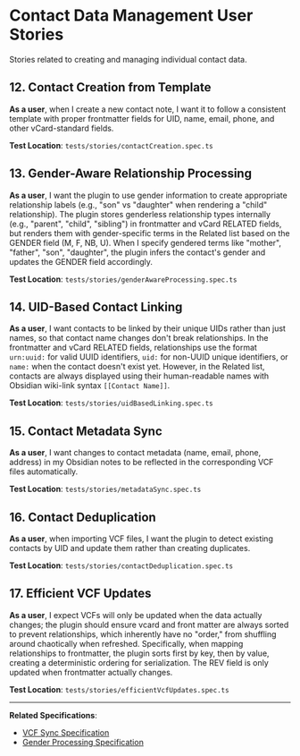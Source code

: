 # Contact Data Management User Stories

Stories related to creating and managing individual contact data.

## 12. Contact Creation from Template

**As a user**, when I create a new contact note, I want it to follow a consistent template with proper frontmatter fields for UID, name, email, phone, and other vCard-standard fields.

**Test Location**: `tests/stories/contactCreation.spec.ts`

## 13. Gender-Aware Relationship Processing

**As a user**, I want the plugin to use gender information to create appropriate relationship labels (e.g., "son" vs "daughter" when rendering a "child" relationship). The plugin stores genderless relationship types internally (e.g., "parent", "child", "sibling") in frontmatter and vCard RELATED fields, but renders them with gender-specific terms in the Related list based on the GENDER field (M, F, NB, U). When I specify gendered terms like "mother", "father", "son", "daughter", the plugin infers the contact's gender and updates the GENDER field accordingly.

**Test Location**: `tests/stories/genderAwareProcessing.spec.ts`

## 14. UID-Based Contact Linking

**As a user**, I want contacts to be linked by their unique UIDs rather than just names, so that contact name changes don't break relationships. In the frontmatter and vCard RELATED fields, relationships use the format `urn:uuid:` for valid UUID identifiers, `uid:` for non-UUID unique identifiers, or `name:` when the contact doesn't exist yet. However, in the Related list, contacts are always displayed using their human-readable names with Obsidian wiki-link syntax `[[Contact Name]]`.

**Test Location**: `tests/stories/uidBasedLinking.spec.ts`

## 15. Contact Metadata Sync

**As a user**, I want changes to contact metadata (name, email, phone, address) in my Obsidian notes to be reflected in the corresponding VCF files automatically.

**Test Location**: `tests/stories/metadataSync.spec.ts`

## 16. Contact Deduplication

**As a user**, when importing VCF files, I want the plugin to detect existing contacts by UID and update them rather than creating duplicates.

**Test Location**: `tests/stories/contactDeduplication.spec.ts`

## 17. Efficient VCF Updates

**As a user**, I expect VCFs will only be updated when the data actually changes; the plugin should ensure vcard and front matter are always sorted to prevent relationships, which inherently have no "order," from shuffling around chaotically when refreshed. Specifically, when mapping relationships to frontmatter, the plugin sorts first by key, then by value, creating a deterministic ordering for serialization. The REV field is only updated when frontmatter actually changes.

**Test Location**: `tests/stories/efficientVcfUpdates.spec.ts`

---

**Related Specifications**: 
- [VCF Sync Specification](../specifications/vcf-sync-spec.md)
- [Gender Processing Specification](../specifications/gender-processing-spec.md)
